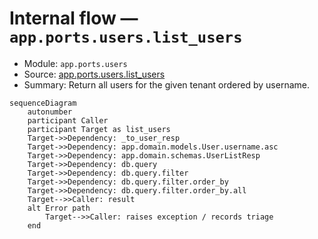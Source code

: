 # Internal flow — `app.ports.users.list_users`

- Module: `app.ports.users`
- Source: [app.ports.users.list_users](../Src/backend/app/ports/users.py#L20)
- Summary: Return all users for the given tenant ordered by username.

```mermaid
sequenceDiagram
    autonumber
    participant Caller
    participant Target as list_users
    Target->>Dependency: _to_user_resp
    Target->>Dependency: app.domain.models.User.username.asc
    Target->>Dependency: app.domain.schemas.UserListResp
    Target->>Dependency: db.query
    Target->>Dependency: db.query.filter
    Target->>Dependency: db.query.filter.order_by
    Target->>Dependency: db.query.filter.order_by.all
    Target-->>Caller: result
    alt Error path
        Target-->>Caller: raises exception / records triage
    end
```